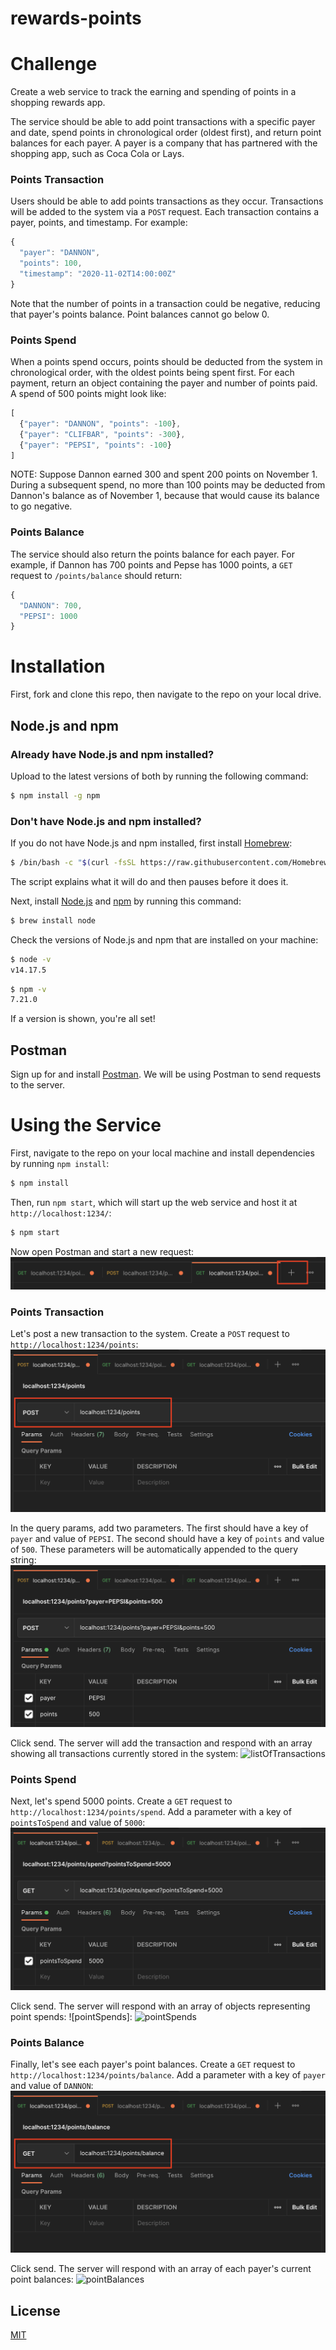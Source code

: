 # rewards-points

# Challenge

Create a web service to track the earning and spending of points in a shopping rewards app.

The service should be able to add point transactions with a specific payer and date, spend points in chronological order (oldest first), and return point balances for each payer. A payer is a company that has partnered with the shopping app, such as Coca Cola or Lays. 

### Points Transaction
Users should be able to add points transactions as they occur. Transactions will be added to the system via a `POST` request. Each transaction contains a payer, points, and timestamp. For example:

```javascript
{ 
  "payer": "DANNON", 
  "points": 100, 
  "timestamp": "2020-11-02T14:00:00Z"
}
```

Note that the number of points in a transaction could be negative, reducing that payer's points balance. Point balances cannot go below 0. 

### Points Spend

When a points spend occurs, points should be deducted from the system in chronological order, with the oldest points being spent first. For each payment, return an object containing the payer and number of points paid. A spend of 500 points might look like: 
```javascript
[
  {"payer": "DANNON", "points": -100},   
  {"payer": "CLIFBAR", "points": -300}, 
  {"payer": "PEPSI", "points": -100}
]
```
NOTE: Suppose Dannon earned 300 and spent 200 points on November 1. During a subsequent spend, no more than 100 points may be deducted from Dannon's balance as of November 1, because that would cause its balance to go negative.   

### Points Balance

The service should also return the points balance for each payer. For example, if Dannon has 700 points and Pepse has 1000 points, a `GET` request to `/points/balance` should return:
```javascript
{ 
  "DANNON": 700,
  "PEPSI": 1000
}
```

# Installation
First, fork and clone this repo, then navigate to the repo on your local drive. 

## Node.js and npm 

### Already have Node.js and npm installed?
Upload to the latest versions of both by running the following command: 
```bash
$ npm install -g npm
```

### Don't have Node.js and npm installed?
If you do not have Node.js and npm installed, first install [Homebrew](https://brew.sh/): 
```bash
$ /bin/bash -c "$(curl -fsSL https://raw.githubusercontent.com/Homebrew/install/HEAD/install.sh)"
```
The script explains what it will do and then pauses before it does it. 

Next, install [Node.js](https://nodejs.org/en/) and [npm](https://www.npmjs.com/) by running this command: 
```bash
$ brew install node
```

Check the versions of Node.js and npm that are installed on your machine: 
```bash
$ node -v
v14.17.5
```
```bash
$ npm -v
7.21.0
```

If a version is shown, you're all set! 

## Postman
Sign up for and install [Postman](https://www.postman.com/). We will be using Postman to send requests to the server. 

# Using the Service 
First, navigate to the repo on your local machine and install dependencies by running `npm install`: 
```bash
$ npm install
```

Then, run `npm start`, which will start up the web service and host it at `http://localhost:1234/`:
```bash
$ npm start
```

Now open Postman and start a new request: 
![newHTTPRequest](./assets/newHTTPRequest.png?raw=true) 

### Points Transaction
Let's post a new transaction to the system. Create a `POST` request to `http://localhost:1234/points`:
![postTransaction](./assets/postTransaction.png?raw=true)

In the query params, add two parameters. The first should have a key of `payer` and value of `PEPSI`. The second should have a key of `points` and value of `500`. These parameters will be automatically appended to the query string: 
![postTransactionFilled](./assets/postTransactionFilled.png?raw=true)

Click send. The server will add the transaction and respond with an array showing all transactions currently stored in the system: 
![listOfTransactions]()

### Points Spend
Next, let's spend 5000 points. Create a `GET` request to `http://localhost:1234/points/spend`. Add a parameter with a key of `pointsToSpend` and value of `5000`:
![spendPoints](./assets/spendPoints.png?raw=true)

Click send. The server will respond with an array of objects representing point spends:
![pointSpends]:
![pointSpends]()

### Points Balance

Finally, let's see each payer's point balances. Create a `GET` request to `http://localhost:1234/points/balance`. Add a parameter with a key of `payer` and value of `DANNON`:
![getPointsBalance](./assets/getPointsBalance.png?raw=true) 

Click send. The server will respond with an array of each payer's current point balances: 
![pointBalances]()

## License
[MIT](https://choosealicense.com/licenses/mit/)
